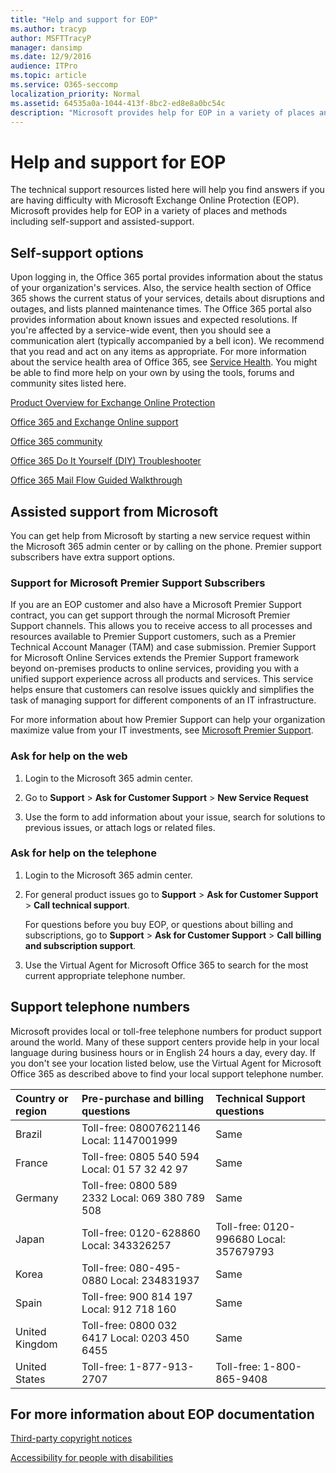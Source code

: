 ```yaml
---
title: "Help and support for EOP"
ms.author: tracyp
author: MSFTTracyP
manager: dansimp
ms.date: 12/9/2016
audience: ITPro
ms.topic: article
ms.service: O365-seccomp
localization_priority: Normal
ms.assetid: 64535a0a-1044-413f-8bc2-ed8e8a0bc54c
description: "Microsoft provides help for EOP in a variety of places and methods including self-support and assisted-support."
---
```


# Help and support for EOP

The technical support resources listed here will help you find answers if you are having difficulty with Microsoft Exchange Online Protection (EOP). Microsoft provides help for EOP in a variety of places and methods including self-support and assisted-support. 
  
## Self-support options

Upon logging in, the Office 365 portal provides information about the status of your organization's services. Also, the service health section of Office 365 shows the current status of your services, details about disruptions and outages, and lists planned maintenance times. The Office 365 portal also provides information about known issues and expected resolutions. If you're affected by a service-wide event, then you should see a communication alert (typically accompanied by a bell icon). We recommend that you read and act on any items as appropriate. For more information about the service health area of Office 365, see [Service Health](https://go.microsoft.com/fwlink/?LinkId=394289). You might be able to find more help on your own by using the tools, forums and community sites listed here.
  
[Product Overview for Exchange Online Protection](https://go.microsoft.com/fwlink/p/?LinkId=279912)
  
[Office 365 and Exchange Online support](https://go.microsoft.com/fwlink/?LinkId=299655)
  
[Office 365 community](https://go.microsoft.com/fwlink/?LinkId=299656)
  
[Office 365 Do It Yourself (DIY) Troubleshooter](https://go.microsoft.com/fwlink/?LinkId=299657)
  
[Office 365 Mail Flow Guided Walkthrough](https://go.microsoft.com/fwlink/?LinkId=323470)
  
## Assisted support from Microsoft

You can get help from Microsoft by starting a new service request within the Microsoft 365 admin center or by calling on the phone. Premier support subscribers have extra support options.
  
### Support for Microsoft Premier Support Subscribers

If you are an EOP customer and also have a Microsoft Premier Support contract, you can get support through the normal Microsoft Premier Support channels. This allows you to receive access to all processes and resources available to Premier Support customers, such as a Premier Technical Account Manager (TAM) and case submission. Premier Support for Microsoft Online Services extends the Premier Support framework beyond on-premises products to online services, providing you with a unified support experience across all products and services. This service helps ensure that customers can resolve issues quickly and simplifies the task of managing support for different components of an IT infrastructure.
  
For more information about how Premier Support can help your organization maximize value from your IT investments, see [Microsoft Premier Support](https://go.microsoft.com/fwlink/?LinkId=317437).
  
### Ask for help on the web

1. Login to the Microsoft 365 admin center.
    
2. Go to **Support** \> **Ask for Customer Support** \> **New Service Request**
    
3. Use the form to add information about your issue, search for solutions to previous issues, or attach logs or related files.
    
### Ask for help on the telephone

1. Login to the Microsoft 365 admin center.
    
2. For general product issues go to **Support** \> **Ask for Customer Support** \> **Call technical support**.
    
    For questions before you buy EOP, or questions about billing and subscriptions, go to **Support** \> **Ask for Customer Support** \> **Call billing and subscription support**.
    
3. Use the Virtual Agent for Microsoft Office 365 to search for the most current appropriate telephone number.
    
## Support telephone numbers

Microsoft provides local or toll-free telephone numbers for product support around the world. Many of these support centers provide help in your local language during business hours or in English 24 hours a day, every day. If you don't see your location listed below, use the Virtual Agent for Microsoft Office 365 as described above to find your local support telephone number.
  
|**Country or region**|**Pre-purchase and billing questions**|**Technical Support questions**|
|:-----|:-----|:-----|
|Brazil  <br/> |Toll-free: 08007621146          Local: 1147001999  <br/> |Same  <br/> |
|France  <br/> |Toll-free: 0805 540 594           Local: 01 57 32 42 97  <br/> |Same  <br/> |
|Germany  <br/> |Toll-free: 0800 589 2332           Local: 069 380 789 508  <br/> |Same  <br/> |
|Japan  <br/> |Toll-free: 0120-628860          Local: 343326257  <br/> |Toll-free: 0120-996680          Local: 357679793  <br/> |
|Korea  <br/> |Toll-free: 080-495-0880          Local: 234831937  <br/> |Same  <br/> |
|Spain  <br/> |Toll-free: 900 814 197          Local: 912 718 160  <br/> |Same  <br/> |
|United Kingdom  <br/> |Toll-free: 0800 032 6417          Local: 0203 450 6455  <br/> |Same  <br/> |
|United States  <br/> |Toll-free: 1-877-913-2707  <br/> |Toll-free: 1-800-865-9408  <br/> |
   
## For more information about EOP documentation

[Third-party copyright notices](third-party-copyright-notices.md)
  
[Accessibility for people with disabilities](accessibility-for-people-with-disabilities.md)
  

